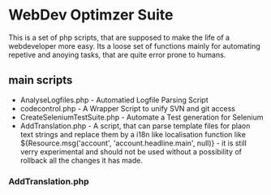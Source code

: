 # WebDev Optimzer Suite

This is a set of php scripts, that are supposed to make the life of a webdeveloper more easy. Its a loose set of functions mainly for automating repetive and anoying tasks, that are quite error prone to humans.

## main scripts
* AnalyseLogfiles.php - Automatied Logfile Parsing Script
* codecontrol.php - A Wrapper Script to unify SVN and git access
* CreateSeleniumTestSuite.php - Automate a Test generation for Selenium
* AddTranslation.php - A script, that can parse template files for plaon text strings and replace them by a i18n like localisation function like ${Resource.msg('account', 'account.headline.main', null)} - it is still verry experimental and should not be used without a possibility of rollback all the changes it has made.

### AddTranslation.php

